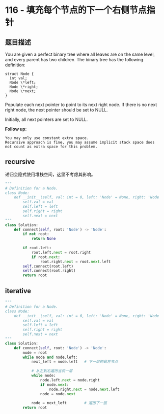 # 116 - 填充每个节点的下一个右侧节点指针
## 题目描述
You are given a perfect binary tree where all leaves are on the same level, and every parent has two children. The binary tree has the following definition:

    struct Node {
      int val;
      Node \*left;
      Node \*right;
      Node \*next;
    }

Populate each next pointer to point to its next right node. If there is no next right node, the next pointer should be set to NULL.

Initially, all next pointers are set to NULL.

 

**Follow up:**

    You may only use constant extra space.
    Recursive approach is fine, you may assume implicit stack space does not count as extra space for this problem.


## recursive
递归会隐式使用堆栈空间，这里不考虑其影响。

```python
"""
# Definition for a Node.
class Node:
    def __init__(self, val: int = 0, left: 'Node' = None, right: 'Node' = None, next: 'Node' = None):
        self.val = val
        self.left = left
        self.right = right
        self.next = next
"""
class Solution:
    def connect(self, root: 'Node') -> 'Node':
        if not root:
            return None
        
        if root.left:
            root.left.next = root.right
            if root.next:
                root.right.next = root.next.left
        self.connect(root.left)
        self.connect(root.right)
        return root
```

## iterative

```python
"""
# Definition for a Node.
class Node:
    def __init__(self, val: int = 0, left: 'Node' = None, right: 'Node' = None, next: 'Node' = None):
        self.val = val
        self.left = left
        self.right = right
        self.next = next
"""
class Solution:
    def connect(self, root: 'Node') -> 'Node':
        node = root
        while node and node.left:
            next_left = node.left   # 下一层的最左节点
            
            # 从左到右遍历当前一层
            while node:
                node.left.next = node.right
                if node.next:
                    node.right.next = node.next.left
                node = node.next
                
            node = next_left        # 遍历下一层
        return root
```